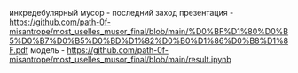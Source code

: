 
инкредебулярный мусор - последний заход
презентация - https://github.com/path-0f-misantrope/most_uselles_musor_final/blob/main/%D0%BF%D1%80%D0%B5%D0%B7%D0%B5%D0%BD%D1%82%D0%B0%D1%86%D0%B8%D1%8F.pdf
модель - https://github.com/path-0f-misantrope/most_uselles_musor_final/blob/main/result.ipynb

